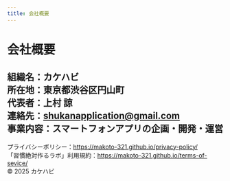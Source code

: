 ```yaml
---
title: 会社概要
---
```


# 会社概要

組織名：カケハビ<br>
所在地：東京都渋谷区円山町<br>
代表者：上村 諒<br>
連絡先：shukanapplication@gmail.com<br>
事業内容：スマートフォンアプリの企画・開発・運営<br>
-----------
プライバシーポリシー：https://makoto-321.github.io/privacy-policy/<br>
「習慣絶対作るラボ」利用規約：https://makoto-321.github.io/terms-of-sevice/<br>
© 2025 カケハビ<br>

